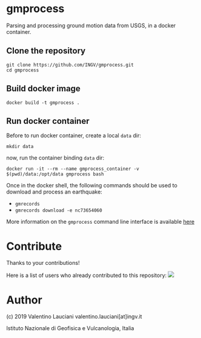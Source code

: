 # gmprocess
Parsing and processing ground motion data from USGS, in a docker container.

## Clone the repository
```
git clone https://github.com/INGV/gmprocess.git
cd gmprocess
```

## Build docker image
```
docker build -t gmprocess .
```

## Run docker container
Before to run docker container, create a local `data` dir:
```
mkdir data
```

now, run the container binding `data` dir:
```
docker run -it --rm --name gmprocess_container -v $(pwd)/data:/opt/data gmprocess bash
```

Once in the docker shell, the following commands should be used to download and process an earthquake:
- `gmrecords`
- `gmrecords download -e nc73654060`

More information on the `gmprocess` command line interface is available [here](https://usgs.github.io/groundmotion-processing/contents/tutorials/cli.html)

# Contribute
Thanks to your contributions!

Here is a list of users who already contributed to this repository:
<a href="https://github.com/ingv/gmprocess/graphs/contributors">
  <img src="https://contrib.rocks/image?repo=ingv/gmprocess" />
</a>

# Author
(c) 2019 Valentino Lauciani valentino.lauciani[at]ingv.it

Istituto Nazionale di Geofisica e Vulcanologia, Italia
